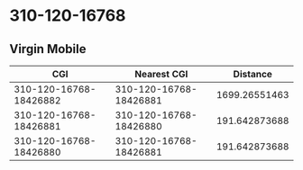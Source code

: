 # 310-120-16768
## Virgin Mobile


| CGI | Nearest CGI | Distance |
|-----|-------------|----------|
| 310-120-16768-18426882 | 310-120-16768-18426881 | 1699.26551463 |
| 310-120-16768-18426881 | 310-120-16768-18426880 | 191.642873688 |
| 310-120-16768-18426880 | 310-120-16768-18426881 | 191.642873688 |
